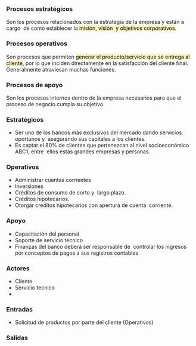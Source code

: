 ### Procesos estratégicos
Son los procesos relacionados con la estrategia de la empresa y están a cargo  de como establecer la<mark style="background: #FFF3A3A6;"> misión, visión  y objetivos corporativos.</mark>

### Procesos operativos
Son procesos que permiten <mark style="background: #FFF3A3A6;">generar el producto/servicio que se entrega al cliente</mark>, por lo que inciden directamente en la satisfacción del cliente final. Generalmente atraviesan muchas funciones.

### Procesos de apoyo
Son los procesos internos dentro de la empresa necesarios para que el proceso de negocio cumpla su objetivo.


### Estratégicos
- Ser uno de los bancos más exclusivos del mercado dando servicios oportunos y  asegurando sus capitales a los clientes.
- Es captar el 80% de clientes que pertenezcan al nivel socioeconómico ABC1, entre  ellos estas grandes empresas y personas.

### Operativos
- Administrar cuentas corrientes
- Inversiones
- Créditos de consumo de corto y  largo plazo. 
- Créditos hipotecarios.
- Otorgar créditos hipotecarios con apertura de cuenta  corriente.
### Apoyo
- Capacitación del personal
- Soporte de servicio técnico
- Finanzas del banco deberá ser responsable de  controlar los ingresos por conceptos de pagos a sus registros contables

### Actores
- Cliente
- Servicio tecnico
- 

### Entradas
- Solicitud de productos por parte del cliente (Operativos)
### Salidas